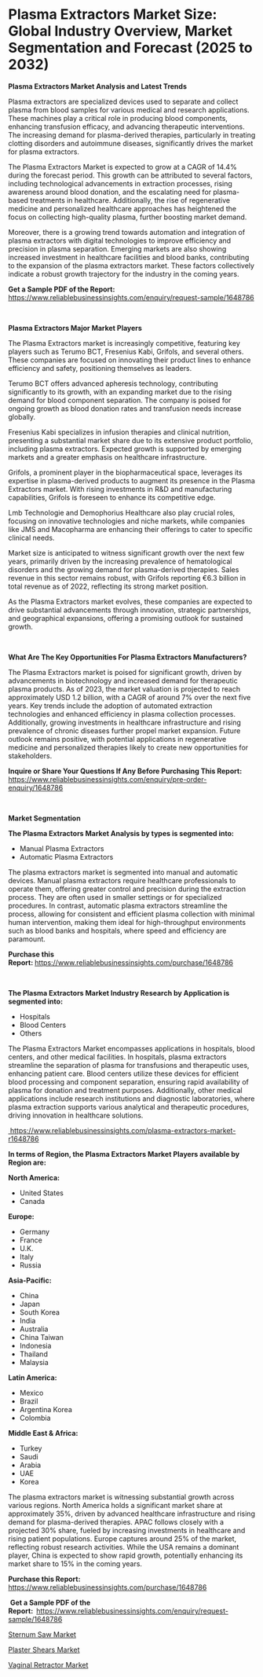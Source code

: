 <p><h1>Plasma Extractors Market Size: Global Industry Overview, Market Segmentation and Forecast (2025 to 2032)</h1></p><p><strong>Plasma Extractors Market Analysis and Latest Trends</strong></p>
<p><p>Plasma extractors are specialized devices used to separate and collect plasma from blood samples for various medical and research applications. These machines play a critical role in producing blood components, enhancing transfusion efficacy, and advancing therapeutic interventions. The increasing demand for plasma-derived therapies, particularly in treating clotting disorders and autoimmune diseases, significantly drives the market for plasma extractors.</p><p>The Plasma Extractors Market is expected to grow at a CAGR of 14.4% during the forecast period. This growth can be attributed to several factors, including technological advancements in extraction processes, rising awareness around blood donation, and the escalating need for plasma-based treatments in healthcare. Additionally, the rise of regenerative medicine and personalized healthcare approaches has heightened the focus on collecting high-quality plasma, further boosting market demand.</p><p>Moreover, there is a growing trend towards automation and integration of plasma extractors with digital technologies to improve efficiency and precision in plasma separation. Emerging markets are also showing increased investment in healthcare facilities and blood banks, contributing to the expansion of the plasma extractors market. These factors collectively indicate a robust growth trajectory for the industry in the coming years.</p></p>
<p><strong>Get a Sample PDF of the Report:&nbsp;</strong> <a href="https://www.reliablebusinessinsights.com/enquiry/request-sample/1648786?utm_campaign=904&utm_medium=2&utm_source=Github&utm_content=ia&utm_term=03032025&utm_id=plasma-extractors">https://www.reliablebusinessinsights.com/enquiry/request-sample/1648786</a></p>
<p>&nbsp;</p>
<p><strong>Plasma Extractors Major Market Players</strong></p>
<p><p>The Plasma Extractors market is increasingly competitive, featuring key players such as Terumo BCT, Fresenius Kabi, Grifols, and several others. These companies are focused on innovating their product lines to enhance efficiency and safety, positioning themselves as leaders.</p><p>Terumo BCT offers advanced apheresis technology, contributing significantly to its growth, with an expanding market due to the rising demand for blood component separation. The company is poised for ongoing growth as blood donation rates and transfusion needs increase globally.</p><p>Fresenius Kabi specializes in infusion therapies and clinical nutrition, presenting a substantial market share due to its extensive product portfolio, including plasma extractors. Expected growth is supported by emerging markets and a greater emphasis on healthcare infrastructure.</p><p>Grifols, a prominent player in the biopharmaceutical space, leverages its expertise in plasma-derived products to augment its presence in the Plasma Extractors market. With rising investments in R&D and manufacturing capabilities, Grifols is foreseen to enhance its competitive edge.</p><p>Lmb Technologie and Demophorius Healthcare also play crucial roles, focusing on innovative technologies and niche markets, while companies like JMS and Macopharma are enhancing their offerings to cater to specific clinical needs.</p><p>Market size is anticipated to witness significant growth over the next few years, primarily driven by the increasing prevalence of hematological disorders and the growing demand for plasma-derived therapies. Sales revenue in this sector remains robust, with Grifols reporting €6.3 billion in total revenue as of 2022, reflecting its strong market position.</p><p>As the Plasma Extractors market evolves, these companies are expected to drive substantial advancements through innovation, strategic partnerships, and geographical expansions, offering a promising outlook for sustained growth.</p></p>
<p>&nbsp;</p>
<p><strong>What Are The Key Opportunities For Plasma Extractors Manufacturers?</strong></p>
<p><p>The Plasma Extractors market is poised for significant growth, driven by advancements in biotechnology and increased demand for therapeutic plasma products. As of 2023, the market valuation is projected to reach approximately USD 1.2 billion, with a CAGR of around 7% over the next five years. Key trends include the adoption of automated extraction technologies and enhanced efficiency in plasma collection processes. Additionally, growing investments in healthcare infrastructure and rising prevalence of chronic diseases further propel market expansion. Future outlook remains positive, with potential applications in regenerative medicine and personalized therapies likely to create new opportunities for stakeholders.</p></p>
<p><strong>Inquire or Share Your Questions If Any Before Purchasing This Report:</strong> <a href="https://www.reliablebusinessinsights.com/enquiry/pre-order-enquiry/1648786?utm_campaign=904&utm_medium=2&utm_source=Github&utm_content=ia&utm_term=03032025&utm_id=plasma-extractors">https://www.reliablebusinessinsights.com/enquiry/pre-order-enquiry/1648786</a></p>
<p>&nbsp;</p>
<p><strong>Market Segmentation</strong></p>
<p><strong>The Plasma Extractors Market Analysis by types is segmented into:</strong></p>
<p><ul><li>Manual Plasma Extractors</li><li>Automatic Plasma Extractors</li></ul></p>
<p><p>The plasma extractors market is segmented into manual and automatic devices. Manual plasma extractors require healthcare professionals to operate them, offering greater control and precision during the extraction process. They are often used in smaller settings or for specialized procedures. In contrast, automatic plasma extractors streamline the process, allowing for consistent and efficient plasma collection with minimal human intervention, making them ideal for high-throughput environments such as blood banks and hospitals, where speed and efficiency are paramount.</p></p>
<p><strong>Purchase this Report:&nbsp;</strong><a href="https://www.reliablebusinessinsights.com/purchase/1648786?utm_campaign=904&utm_medium=2&utm_source=Github&utm_content=ia&utm_term=03032025&utm_id=plasma-extractors">https://www.reliablebusinessinsights.com/purchase/1648786</a></p>
<p>&nbsp;</p>
<p><strong>The Plasma Extractors Market Industry Research by Application is segmented into:</strong></p>
<p><ul><li>Hospitals</li><li>Blood Centers</li><li>Others</li></ul></p>
<p><p>The Plasma Extractors Market encompasses applications in hospitals, blood centers, and other medical facilities. In hospitals, plasma extractors streamline the separation of plasma for transfusions and therapeutic uses, enhancing patient care. Blood centers utilize these devices for efficient blood processing and component separation, ensuring rapid availability of plasma for donation and treatment purposes. Additionally, other medical applications include research institutions and diagnostic laboratories, where plasma extraction supports various analytical and therapeutic procedures, driving innovation in healthcare solutions.</p></p>
<p><a href="https://www.reliablebusinessinsights.com/plasma-extractors-market-r1648786?utm_campaign=904&utm_medium=2&utm_source=Github&utm_content=ia&utm_term=03032025&utm_id=plasma-extractors">&nbsp;https://www.reliablebusinessinsights.com/plasma-extractors-market-r1648786</a></p>
<p><strong>In terms of Region, the Plasma Extractors Market Players available by Region are:</strong></p>
<p>
    <p> <strong> North America: </strong>
        <ul>
            <li>United States</li>
            <li>Canada</li>
        </ul>
        </p> 
    <p> <strong> Europe: </strong>
        <ul>
            <li>Germany</li>
            <li>France</li>
            <li>U.K.</li>
            <li>Italy</li>
            <li>Russia</li>
        </ul>
        </p> 
    <p> <strong> Asia-Pacific: </strong>
        <ul>
            <li>China</li>
            <li>Japan</li>
            <li>South Korea</li>
            <li>India</li>
            <li>Australia</li>
            <li>China Taiwan</li>
            <li>Indonesia</li>
            <li>Thailand</li>
            <li>Malaysia</li>
        </ul>
        </p> 
    <p> <strong> Latin America: </strong>
        <ul>
            <li>Mexico</li>
            <li>Brazil</li>
            <li>Argentina Korea</li>
            <li>Colombia</li>
        </ul>
        </p> 
    <p> <strong> Middle East & Africa: </strong>
        <ul>
            <li>Turkey</li>
            <li>Saudi</li>
            <li>Arabia</li>
            <li>UAE</li>
            <li>Korea</li>
        </ul>
    </p>
    </p>
<p><p>The plasma extractors market is witnessing substantial growth across various regions. North America holds a significant market share at approximately 35%, driven by advanced healthcare infrastructure and rising demand for plasma-derived therapies. APAC follows closely with a projected 30% share, fueled by increasing investments in healthcare and rising patient populations. Europe captures around 25% of the market, reflecting robust research activities. While the USA remains a dominant player, China is expected to show rapid growth, potentially enhancing its market share to 15% in the coming years.</p></p>
<p><strong>Purchase this Report: </strong><a href="https://www.reliablebusinessinsights.com/purchase/1648786?utm_campaign=904&utm_medium=2&utm_source=Github&utm_content=ia&utm_term=03032025&utm_id=plasma-extractors">https://www.reliablebusinessinsights.com/purchase/1648786</a></p>
<p>&nbsp;<strong>Get a Sample PDF of the Report:&nbsp;&nbsp;</strong><a href="https://www.reliablebusinessinsights.com/enquiry/request-sample/1648786?utm_campaign=904&utm_medium=2&utm_source=Github&utm_content=ia&utm_term=03032025&utm_id=plasma-extractors">https://www.reliablebusinessinsights.com/enquiry/request-sample/1648786</a></p>
<p><strong></strong></p>
<p><p><a href="https://github.com/pockettifere14/Market-Research-Report-List-1/blob/main/sternum-saw-market.md?utm_campaign=904&utm_medium=2&utm_source=Github&utm_content=ia&utm_term=03032025&utm_id=plasma-extractors">Sternum Saw Market</a></p><p><a href="https://github.com/shroffuhpa/Market-Research-Report-List-1/blob/main/plaster-shears-market.md?utm_campaign=904&utm_medium=2&utm_source=Github&utm_content=ia&utm_term=03032025&utm_id=plasma-extractors">Plaster Shears Market</a></p><p><a href="https://github.com/billejuman43/Market-Research-Report-List-1/blob/main/vaginal-retractor-market.md?utm_campaign=904&utm_medium=2&utm_source=Github&utm_content=ia&utm_term=03032025&utm_id=plasma-extractors">Vaginal Retractor Market</a></p></p>